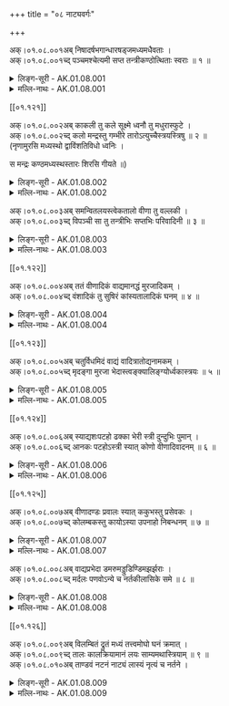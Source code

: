 +++
title = "०८ नाट्यवर्गः"

+++

अक्।०१.०८.००१अब् निषादर्षभगान्धारषड्जमध्यमधैवताः ।  
अक्।०१.०८.००१च्द् पञ्चमश्चेत्यमी सप्त तन्त्रीकण्ठोत्थिताः स्वराः ॥ १ ॥  
<details><summary>लिङ्ग-सूरी - AK.01.08.001</summary>

निषाद इति—निषीदन्त्यत्र स्वरा इति निषादः । ʻषद्लृ विशरणगत्यवसादनेष्ौ' । ऋषभस्वरसंवादित्वात् ऋषभः । गां वाचं धारयतीति गान्धारः । गन्धं गृह्णातीति गान्धं घ्राणेन्द्रियम् । तस्मिन् इयर्तीति वा गान्धारः । ʻऋ गतौ' । षट्सु नासाकण्ठोरस्तालुजिह्वादन्तस्थानेषु जायत इति षड्जः । ʻजनी प्रादुर्भावे । मध्यं मातीति मध्यमः । ʻमा माने वर्तने च्ö । मोक्षं धावतीति धैवतः । ʻधावु गतिशुद्ध्योः' । धीर्हृत् तद्वत्सु नाभ्यादिस्थानेषु भवो वा धैवतः । पिकैः पञ्च्यते पञ्चमः । ʻपचि विस्तारवचने । पञ्चसु स्थानेषु मातीति वा । ʻमा माने वर्तने च्ö । एतानि सप्त तन्त्रीकण्ठोत्थितस्वरनामानि ॥ स्वयं राजते स्वरः । ʻराजृ दीप्तौ' । श्रुतिस्थाने स्वहृदयं रञ्जयतीति वा । ʻरञ्ज रागे ॥

ʻषड्जं मयूरा ब्रुवते गावस्त्वृषभभाषिणः ।

अजाविकं तु गान्धारं पिकः कूजति पञ्चमम् ।

धैवतं हेषते वाजी निषादं बृंहते गजः ॥

इति ॥ १ ॥
</details>

<details><summary>मल्लि-नाथः - AK.01.08.001</summary>

निषाद—स्वराः । तन्त्रीकण्ठयोरुभयोर्जायमाना निषादादयः सप्त स्वरशब्दवाच्याः । तत्स्वरूपे नारदः—

ʻषड्जं मयूरो वदति गावो रम्भन्ति चर्षभम् ।

अजाविकौ तु गान्धारं क्रौञ्चो नदति मध्यमम् ॥

पुष्पसाधारणे काले कोकिलो रौति पञ्चमम् ।

अश्वस्तु धैवतं रौति निषादं रौति कुञ्जरः ॥ (सं। म। १। १। १३-१४)

इति ॥ १ ॥ 
</details>

[[०१.१२१]]

अक्।०१.०८.००२अब् काकली तु कले सूक्ष्मे ध्वनौ तु मधुरास्फुटे ।  
अक्।०१.०८.००२च्द् कलो मन्द्रस्तु गम्भीरे तारोऽत्युच्चैस्त्रयस्त्रिषु ॥ २ ॥  
(नृणामुरसि मध्यस्थो द्वाविंशतिविधो ध्वनिः ।

स मन्द्रः कण्ठमध्यस्थस्तारः शिरसि गीयते ॥)

<details><summary>लिङ्ग-सूरी - AK.01.08.002</summary>

काकलीति—कुः सूक्ष्मः स चासौ कलश्च काकली । सूक्ष्मकलनाम ॥ कं सुखं लातीति कलः । ʻला दाने । कलयतीति वा । ʻकल शब्दे । अव्यक्तमधुरध्वनिनाम ॥ मन्दते शनैः निःसरतीति मन्द्रः । ʻमदि स्तुतिमोदमदस्वप्नकान्तिगतिष्ौ' । गम्भीरध्वनिनाम ॥ तारयति सन्देहं तारः । ʻतॄ प्लवनतरणयोः' । अत्युच्चध्वनिनाम ॥ त्रयस्त्रिषु । कलमन्द्रताराः त्रिषु वर्तन्ते, विशेष्यनिघ्ना इत्यर्थः ॥ २ ॥
</details>

<details><summary>मल्लि-नाथः - AK.01.08.002</summary>

काकली—सूक्ष्मे । कलसूक्ष्मध्वनिः काकली स्यात् । ध्वनौ—कलः । मधुरास्फुटध्वनिः कलः स्यात् । मन्द्रस्तु गम्भीरे । गम्भीरध्वनिः मन्द्रः स्यात् । तारोऽत्युच्चैः । अत्युच्चध्वनिः तारः स्यात् ॥ त्रयस्त्रिषु । एते त्रयः त्रिष्विति वाच्यलिङ्गाः । कला रुतिः, मन्द्रा रुतिः इत्यादि ॥ २ ॥ 
</details>

अक्।०१.०८.००३अब् समन्वितलयस्त्वेकतालो वीणा तु वल्लकी ।  
अक्।०१.०८.००३च्द् विपञ्ची सा तु तन्त्रीभिः सप्तभिः परिवादिनी ॥ ३ ॥  
<details><summary>लिङ्ग-सूरी - AK.01.08.003</summary>

समेति—समन्वितोऽनुगतो लयः श्रुतादिर्यत्र समन्वितलयः । एकः समः तालो मानमस्य एकतालः । एकतान इति वा पाठः । तालाद्यन्वितलयनाम ॥ वेति प्रजायते स्वरोऽस्यामिति वीणा । ʻवी गतिव्याप्तिप्रजनकान्त्यसनखादनेष्ौ' । वण्यत इति वा वीणा । ʻवण शब्दे । वल्लन्ते स्वरा अस्यामिति वल्लरी । ʻवल्ल सञ्चलने । विविधं पञ्च्यते स्वरा अत्रेति विपञ्ची । ʻपचि व्यक्तीकरणे । वीणानामानि ॥ परितो वदति स्वरानिति परिवादिनी । ʻवद व्यक्तायां वाचि । सप्ततन्त्रीयुक्तवीणानाम ॥ ३ ॥
</details>

<details><summary>मल्लि-नाथः - AK.01.08.003</summary>

समन्वितलयस्त्वेकतालः । अनुगतद्रुतादिमानगीतादिवस्तु एकतालः स्यात् । एकतान इति कतिचित् । वीणा तु वल्लकी विपञ्ची । वीणानामानि ॥ सा तु—परिवादिनी । सप्तभिः तन्त्रीभिः प्रोता वीणा परिवादिनीत्युच्यते ।

ʻतन्त्र्यश्चेत् सप्त सप्तास्या चतुर्दश चतुर्दशी ।

एकादशैकादशी भिदैवं वीणा त्रयोदशी ॥ इति ।

परिवादिनी बहुविधा । सप्ततन्त्री परिवादिनीति कथिता ॥ ३ ॥ 
</details>

[[०१.१२२]]

अक्।०१.०८.००४अब् ततं वीणादिकं वाद्यमानद्धं मुरजादिकम् ।  
अक्।०१.०८.००४च्द् वंशादिकं तु सुषिरं कांस्यतालादिकं घनम् ॥ ४ ॥  
<details><summary>लिङ्ग-सूरी - AK.01.08.004</summary>

ततमिति—तन्यते ततम् । तन्त्रीजननात्ततम् । वीणादिवाद्यनाम ॥ चर्मणा आनह्यत इत्यानद्धम् । ʻणह बन्धने । मुरजादिवाद्यनाम ॥ सुषिः रन्ध्रमस्यास्तीति सुषिरम् । शुषिरं वा । वंशादिवाद्यनाम ॥ हन्यत इति घनम् । ʻहन हिंसागत्योः' । तालादिकांस्यवाद्यनाम ॥ ४ ॥
</details>

<details><summary>मल्लि-नाथः - AK.01.08.004</summary>

ततं—वाद्यम् । वीणादिवाद्यं ततं स्यात् ॥ आनद्धं मुरजादिकम् । मुरजादिवाद्यमानद्धं स्यात् ॥ वंशादिकं तु सुषिरम् । वंशादिवाद्यं सुषिरं स्यात् ॥ कांस्यं—घनम् । कांस्यं तालादिकं वाद्यं घनं स्यात् ॥ केचन मुरजादिवाद्यमपि घनमिति वदन्ति । कांस्यं तालादिवाद्यं ततमिति च कथयन्ति ॥ ४ ॥ 
</details>

[[०१.१२३]]

अक्।०१.०८.००५अब् चतुर्विधमिदं वाद्यं वादित्रातोद्यनामकम् ।  
अक्।०१.०८.००५च्द् मृदङ्गा मुरजा भेदास्त्वङ्क्यालिङ्ग्योर्ध्वकास्त्रयः ॥ ५ ॥  
<details><summary>लिङ्ग-सूरी - AK.01.08.005</summary>

चतुर्विधमिति—वाद्यत इति वाद्यम् । वादित्रं च । आ समन्तात् तोद्यत इत्यातोद्यम् । ʻतुद व्यथने । ततादिचतुर्विधवाद्यनामानि ॥ मृद्यत इति मृदङ्गः । मृत् मृत्स्ना अङ्गे यस्येति वा । ʻमृद मर्दने । मुरतीति मुरः । ʻमुर संवेष्टने । मुरः चर्मपट्टिकासंवेष्टनम् । तस्माज्जातो मुरजः । मृदङ्गनामनी ॥ अङ्के भवः अङ्क्यः । अङ्कोपरि निधाय वाद्यते वा । हरीतक्याकृतिमृद्ङ्गनाम ॥ आलिङ्ग्यते आलिङ्ग्य वाद्यत इत्यालिङ्ग्यः गोमुखाकृतिमृदङ्गनाम ॥ अङ्की आलिङ्गी इति वा पदच्छेदः । तदा तदाख्या ततो भवतीति विग्रहः । ऊर्ध्वीकृत्य वाद्यत इत्यूर्ध्वकः । यवमध्याकृतिमृदङ्गनाम ॥ ५ ॥
</details>

<details><summary>मल्लि-नाथः - AK.01.08.005</summary>

चतुर्विधमिदं—नामकम् । इदं चतुर्विधं वाद्यम् । वादित्रमातोद्यमिति च नामद्वयवद् भवति । वादित्रशब्दो वाद्यध्वनावपि वर्तते । ʻतूर्योऽस्त्री वाद्यनिर्घोषे वादित्रं वादनं च तत् इति वैजयन्ती (पृ। १४७, श्लो। १३६) । मृदङ्गा मुरजाः । मुरजनामनी ॥ वक्ष्यमाणभेदापेक्षया बहुवचनम् । भेदाः—त्रयः । अङ्क्यः, आलिङ्ग्यः , ऊर्ध्वक इत्येते त्रयो मुरजभेदाः । ʻपूर्वः पूर्वो महानेषामेतत् पुष्करमण्डले इति वैजयन्त्यां (पृ। १४६, श्लो। १३०) परिमाणभेदोऽभ्यधायि ।

ʻहरितक्याकृतिस्त्वङ्क्यो यवमध्यस्तथोर्ध्वकः ।

आलिङ्ग्यश्चैव गापुच्छ आकृत्या सम्प्रकीर्तितः ॥

इति सुभूतिटीकायामाकृतिभेदः कथितः ॥ ५ ॥ 
</details>

[[०१.१२४]]

अक्।०१.०८.००६अब् स्याद्यशःपटहो ढक्का भेरी स्त्री दुन्दुभिः पुमान् ।  
अक्।०१.०८.००६च्द् आनकः पटहोऽस्त्री स्यात् कोणो वीणादिवादनम् ॥ ६ ॥   
<details><summary>लिङ्ग-सूरी - AK.01.08.006</summary>

स्यादिति—यशोनिमित्तं पटहः यशःपटहः । ढगिति व्यक्तं कायतीति ढक्का । ʻकै शब्दे । यात्रादौ वाद्यमानयशःपटहनाम ॥ बिभेति अस्याः परसैन्यमिति भेरी । ʻञिभी भये । दुन्दु इति शब्दं भाषते दुन्दुभिः । शत्रुहृदयं भिद्यत इति वा । भेरीनामानि ॥ आ समन्तात् नदतीत्यानकः । ʻणद अव्यक्ते शब्दे । अनेन स्वपक्षः आ समन्तात् अनिति वा । ʻअन प्राणने । पटवत् हन्यते पटहः । पणव इति पाठे पण्यते स्तूयते पणवः । ʻपण व्यवहारे स्तुतौ च्ö । परसेनाभीत्यर्थवाद्यनामानि ॥ अनेन कुणति वीणादिवाद्यमिति कोणः । ʻकुण शब्दोपकरणयोः' । वीणादिवादनदण्डनाम ॥ ६ ॥
</details>

<details><summary>मल्लि-नाथः - AK.01.08.006</summary>

स्यात्—ढक्का । सामन्तढक्कानामनी । भेरी—पुमान् । भेरीनामनी । आनकः—स्यात् । अस्त्रीशब्द उभयविशेषणम् । ʻपटहस्त्वानकोऽस्त्रियाम् इति वैजयन्ती (पृ। १४६, श्लो। १३४) । पटहनामनी ॥ अनुक्तम्—ʻवंशस्तु वेणुर्मुरली । मुरलीनामानि ॥ ʻशृङ्गं खुरमुखं समे । शृङ्गनामनी । आन्ध्रभाषया ʻबूरगोम्म्ौ' ॥ ʻकाहली तु कुहाला स्यात् । काहलीनामनी ॥ ʻढेङ्गुरा जयघण्टिका' । आन्ध्रभाषया ʻजांयण्ट पेर्ौ' । ʻताली द्वयोः कांस्यतालः पुमान् स्त्री तालपत्रिका' । तालनामानि ॥ कोणो वीणादिवादनम् । वीणादिवादनसाधननाम ॥ ६ ॥ 
</details>

[[०१.१२५]]

अक्।०१.०८.००७अब् वीणादण्डः प्रवालः स्यात् ककुभस्तु प्रसेवकः ।  
अक्।०१.०८.००७च्द् कोलम्बकस्तु कायोऽस्या उपनाहो निबन्धनम् ॥ ७ ॥  
<details><summary>लिङ्ग-सूरी - AK.01.08.007</summary>

वीणादण्ड इति—प्रवलन्ते सर्वे स्वरा अत्रेति प्रवालः । ʻवल संवरणे सञ्चरणे च्ö । प्रचाल इति वा पाठः । ʻचल कम्पने । वीणादण्डनाम ॥ स्वालम्बनाय दण्डं कङ्कते आकाङ्क्षतीति ककुभः । ʻककि लौल्ये । प्रकर्षेण सेव्यते प्रसेवकः । ʻषेवृ सेवने । दण्डालम्बनायालाबूमूलनिक्षिप्तसन्दंशाकारसारदारुनाम ॥ कुल्यते सम्यक् स्त्यायतेऽनेन शब्दः कोलम्बहकः । ʻकुल संस्त्याने बन्धुषु च्ö । के शिरसि तन्त्रीरवलम्बते इति वा कोलम्बकः । ʻलवि शब्देऽवस्रंसने च्ö । वीणायाः दण्डादिसर्वपरिकरनिष्पन्नमूर्तिनाम ॥ उपनह्यन्ते तन्त्र्योऽनेन उपनाहः । ʻणह बन्धने । निबध्यन्ते तन्त्र्योऽनेन निबन्धनम् । ʻबन्ध बन्धने । तन्त्रीबन्धस्थाननामनी ॥ ७ ॥
</details>

<details><summary>मल्लि-नाथः - AK.01.08.007</summary>

वीणादण्डः प्रवालः स्यात् । वीणादण्डनाम ॥ ककुभस्तु प्रसेवकः । दण्डावलम्बनायालाबूमूलनिक्षिप्तसन्दंशाकारसारदारुनामनी । भाषया ʻबैसण्ö ॥ कोलम्बकस्तु कायोऽस्याः । वीणाया दण्डादिसर्वपरिकरनिष्पन्नमूर्तिः कोलम्बकः स्यात् । उपनाहो निबन्धनम् । तन्त्रीनिबन्धनस्थाननामनी । भाषया ʻकरिभे ॥ अनुक्तम्—ʻवीणागुणे स्त्रियां तन्त्री । वीणागुणनाम । ʻअवितॄस्तॄतन्त्रिभ्य ईः' (उ। ३। १५८) इति ईःप्रत्ययान्तत्वात् सुलोपो नास्ति । तन्त्रीः तन्त्र्यौ तन्त्र्यः । हे तन्त्रीः इत्यादि । अत्र विशेषः । लक्ष्मीप्रभृतीनाम् ʻअम्बार्थनद्योर्ह्रस्वः' (७। ३। १०७) इति ह्रस्वत्वं केचन नेच्छन्ति प्रयोगास्तु बहवो दृश्यन्ते ।

ʻहे लक्ष्मि स्यादलिन्द्राणामपि संस्पृश मे वपुः ।

तन्त्रीः कर्णामृतं कूज तन्द्रीः संश्रय चक्षुषी ॥

वातप्रमीर्वसाटव्यां तरीस्तर्पय चातकम् ।

॥ ॥ ॥ धत्स्व स्तनांशुकम् ॥

इत्यादि ॥ ७ ॥ 
</details>

अक्।०१.०८.००८अब् वाद्यप्रभेदा डमरुमड्डुडिण्डिमझर्झराः ।  
अक्।०१.०८.००८च्द् मर्दलः पणवोऽन्ये च नर्तकीलासिके समे ॥ ८ ॥  
<details><summary>लिङ्ग-सूरी - AK.01.08.008</summary>

वाद्यप्रभेदा इति—डमिति शब्दमियर्ति डमरुः । ʻऋ गतौ' । मड्डु इति उच्चारणात् मड्डुः । डिण्डिमिति शब्दं करोतीति डिण्डिमः । झर्झशब्दं करोतीति झर्झरः । मृद्यत इति मर्दलः । ʻमृद क्षोदे । पणाज्जायते पणवः । पण्यते स्तूयतेऽनेनेति वा । ʻपण व्यवहारे स्तुतौ च्ö । एते च अन्ये च वाद्यप्रभेदाः । नृत्यतीति नर्तकी । ʻनृती गात्रविक्षेपे । लसति क्रीडति रङ्गभूमाविति लासिका । ʻलस श्लेषणक्रीडनयोः' ॥ नृत्तकारिणीनामनी ॥ ८ ॥
</details>

<details><summary>मल्लि-नाथः - AK.01.08.008</summary>

वाद्यप्रभेदः—अन्ये च । डमर्वादयश्चान्ये घण्टानिःसाणादयश्च वाद्यभेदाः । नर्तकी—समे । नृत्तकारिणीनामनी ॥ अनुक्तम्—ʻरङ्गः स्यान्नर्तनस्थानम् । नर्तनस्थलं रङ्गः स्यात् ॥ ʻसूत्रधारस्तु सूचकः' । सूत्रधारनाम ॥ ८ ॥ 
</details>

[[०१.१२६]]

अक्।०१.०८.००९अब् विलम्बितं द्रुतं मध्यं तत्त्वमोघो घनं क्रमात् ।  
अक्।०१.०८.००९च्द् तालः कालक्रियामानं लयः साम्यमथास्त्रियाम् ॥ ९ ॥  
अक्।०१.०८.०१०अब् ताण्डवं नटनं नाट्यं लास्यं नृत्यं च नर्तने ।  
<details><summary>लिङ्ग-सूरी - AK.01.08.009</summary>

विलम्बितमिति—विलम्बितं द्रुतं मध्यम् इति लयविशेषाः क्रमात् तत्त्वम् ओघः घनमित्युच्यन्ते । तलन्ति गीतवाद्यनृत्तानि तिष्ठन्त्यत्र तालः । ʻतल प्रतिष्ठायाम् । मध्यकालक्रियायाः परिच्छेदकनाम ॥ लीयतेऽत्रेति लयः । ʻलीङ् श्लेषणे । न्यूनाधिकरहिततालसाम्यनाम ॥ तण्डुना शिवेनोपदिष्टं ताण्डवम् । उद्धतप्रयोगनर्तननाम । नट्यते नटनम् । ʻनट नृत्तौ' । नटस्य कर्म नाट्यम् । नटनर्तननाम ॥ लसतीति लास्यम् । ʻलस श्लेषणक्रीडनयोः' । सुकुमारप्रयोगनर्तननाम ॥ नृत्यतीति नृत्यम् । ʻनृती गात्रविक्षेपे । नर्तननामानि ॥ ९ ॥
</details>

<details><summary>मल्लि-नाथः - AK.01.08.009</summary>

विलम्बितं—क्रमात् । विलम्बितादिमानानि तत्त्वादिसञ्ज्ञानि भवन्ति । तालः कालक्रियामानम् । कालस्याङ्गुलिकरक्रियया कृतं मानं तालः स्यात् । लयः साम्यम् । सर्वाभिनयमाम्यं लयः स्यात् । अथाक्षजं—नर्तने । नटनर्तननामानि । अक्षजशब्दस्थानेऽस्त्रियामिति, नृत्यशब्दस्थाने नृत्तमिति च पठन्ति ॥ ९ ॥ </Amarapadaparijata

%%p. 01.127

AK.01.08.010cd tauryatrikaṃ nṛtyagītavādyaṃ nāṭyamidaṃ trayam .. 10 ..

AK.01.08.011ab bhrakuṃsaśca bhrukuṃsaśca bhrūkuṃsaśceti nartakaḥ .

AK.01.08.011cd strīveṣadhārī puruṣo nāṭyoktau gaṇikājjukā .. 11 ..

<details><summary>लिङ्ग-सूरी - AK.01.08.010-11</summary>

तौर्यत्रिकमिति—तूर्याणां त्रिकं तौर्यत्रिकम् । तूर्याणां सम्बन्धि तौर्यम् । तच्च त्रिकं च तौर्यत्रिकम् । नटकर्म नाट्यम् । समुदितनृत्तगीतवाद्यनाम ॥ भ्रूभ्यां कुंसयतीति भ्रकुंसः । भ्रुकुंसश्च । भ्रकुंसश्च । ʻकुसि भाषायाम् । स्त्रीवेषधारिनर्तकपुरुषनामानि ॥ नाट्योक्तौ नटव्यवहारे नामान्याह । अर्जतीत्यज्जुका । ʻअर्ज अर्जने । नाट्योक्तौ गणिकानाम ॥ १०-११ ॥
</details>

<details><summary>मल्लि-नाथः - AK.01.08.010-11</summary>

तौर्यत्रिकं—त्रयम् । नृत्तगीतवाद्यानि त्रीणि तौर्यत्रिकम् । इदं त्रयं नाट्यं स्यात् । तत् प्रेक्षणार्थं स्याच्चेत् सङ्गीतं भवति । ʻसङ्गीतं प्रेक्षणार्थेऽस्मिन् इति वैजयन्ती (पृ। १४१, श्लो। ७२) । भ्रकुंसश्च—पुरुषः । भ्रकुंसादयः । षडपि स्त्रीवेषधारिनर्तकपुरुषनामानि । भ्रकुंसशब्दो रुशब्दादिश्च ऋकारादिश्च भवति । ʻस भ्रूकुंसो भ्रुकुंसश्च भृकुंसश्च भ्रकुंसवत् इति वैजयन्ती (पृ। १४१, श्लो। ६७) । अनुक्तम्—ʻपात्राण्यधिकृता नाट्ये । नाट्ये नियुक्तास्ते पात्राणीत्युच्यन्ते । ʻतेषां वेषस्तु भूमिका' । तेषां वेषो भूमिका स्यात् ॥ नाट्योक्तौ । अङ्गहारावधि अधिकारवचनम् । तस्मादितःपरं वक्ष्यमाणाः शब्दाः नाट्यविषयाः । व्यवस्थिताधिकारविषयत्वाद् देवकुमारादिशब्दा इतरविषयाश्च भवन्ति । गणिकाज्जुका । लञ्जिका अज्जुका स्यात् ॥ १०-११ ॥ 
</details>

[[०१.१२८]]

अक्।०१.०८.०१२अब् भगिनीपतिरावुत्तो भावो विद्वानथावुकः ।  
अक्।०१.०८.०१२च्द् जनको युवराजस्तु कुमारो भर्तृदारकः ॥ १२ ॥  
<details><summary>लिङ्ग-सूरी - AK.01.08.012</summary>

भगिनीपतिरिति—अवति भगिनीमिति आवुत्तः । ʻअव रक्षणे । भगिनीपतिनाम ॥ भावयतीति भावः । विदूषकनाम ॥ अवतीति आवुकः । ʻअव रक्षणे । जनकनाम ॥ कुत्सितं मारयतीति कुमारः । ʻमृङ् प्राणत्यागे । युवा चासौ राजा च युवराजः । कुमारयतीति वा कुमारः । ʻकुमार क्रीडायाम् । प्रेष्यादीन् बिभर्तीति भर्ता । तस्य दारकः भर्तृदारकः । पोष्यान् दारानिव बिभर्तीति वा । ʻडुभृञ् धारणपोषणयोः' । युवराजनामनी ॥ १२ ॥
</details>

<details><summary>मल्लि-नाथः - AK.01.08.012</summary>

भगिनीपतिरावुत्तः । ज्येष्ठकनिष्ठभगिन्योः पतिः आवुत्तः स्यात् । अनुक्तम्—ʻपतिरार्योऽप्यार्यपुत्रः' । पतिरार्य आर्यपुत्रश्च स्यात् ॥ भावो विद्वान् । तत्र विद्वान् भावः स्यात् ॥ अथावुको जनकः । पिता आवुकः स्यात् ॥ युवराजः—भर्तृदारकः । युवराजश्च कुमारश्च भर्तृदारकः स्यात् ॥ अनुक्तम्—ʻगोस्वामिनो राजसुताः' । अन्यराजपुत्रा गोस्वामिन इत्युच्यन्ते ॥ १२ ॥ 
</details>

अक्।०१.०८.०१३अब् राजा भट्टारको देवस्तत्सुता भर्तृदारिका ।   
अक्।०१.०८.०१३च्द् देवी कृताभिषेकायामितरासु तु भट्टिनी ॥ १३ ॥  
<details><summary>लिङ्ग-सूरी - AK.01.08.013</summary>

राजेति—भटन्ति उद्धतं भाषन्ते भट्टाः । ʻभट परिभाषणे । भट्टान् शत्रून् अरति पीडयतीति भट्टारकः । ʻअर पीडने । दीव्यतीति देवः । ʻदिवु क्रीडादौ' । भर्तृदारिकाशब्दः भर्तृदारकशब्दवत् । राजपुत्रीनाम ॥ दीव्यतीति देवी । अभिषिक्तराजपत्नीनाम ॥ भटति उद्धतं भाषते भट्टिनी । अकृताभिषेकराजभार्यानाम ॥ १३ ॥
</details>

<details><summary>मल्लि-नाथः - AK.01.08.013</summary>

राजा—देवः । नृपः भट्टारको देवश्च स्यात् । नामान्ते प्रयुक्ता अप्येते पूज्यमपि कथयन्ति । ʻपादा इति नामान्ते देवो भट्टारको वापि इति हलायुधः (अ। मा। १। १५५) । तत्सुता भर्तृदारिका । राजसुता भर्तृदारिका स्यात् ॥ देवी कृताभिषेकायाम् । महिषीनाम ॥ इतरासु तु भट्टिनी । अन्या राजपत्न्यः भट्टिन्यः स्युः ॥ १३ ॥ 
</details>

[[०१.१२९]]

अक्।०१.०८.०१४अब् अब्रह्मण्यमवध्योक्तौ राजश्यालस्तु राष्ट्रियः ।  
अक्।०१.०८.०१४च्द् अम्बा माताथ बाला स्याद् वासूरार्यस्तु मारिषः ॥ १४ ॥  
<details><summary>लिङ्ग-सूरी - AK.01.08.014</summary>

अब्रह्मण्यमिति—ब्राह्मणोऽवध्य इत्युक्तिः अब्रह्मण्यम् । ब्रह्मणो हितं ब्रह्मण्यं, शान्तता, तदविद्यमानमत्रि वा । अवध्योक्तिनाम ॥ राज्ञः श्यालः राजश्यालः । राष्ट्री राज्ञी तस्या भ्राता राष्ट्रियः । राजपत्नीभ्रातृनाम ॥ अम्ब्यते शब्द्यते बालैरित्यम्बा । ʻअवि शब्दे । मातृनाम ॥ वसति मातुः समीप इति वासूः । ʻवस निवासे । बालानाम ॥ मायामियर्ति गच्छतीति मारिषः । ʻऋ गतौ' । आर्यनाम ॥ १४ ॥
</details>

<details><summary>मल्लि-नाथः - AK.01.08.014</summary>

अब्रह्मण्यमवध्योक्तौ । अवध्योऽस्मीत्युक्तिरवध्योक्तिः । तस्यामाक्रोशनेऽपि अब्रह्मण्यशब्दः स्यात् ॥ राज्ञः—राष्ट्रियः । राज्ञः पत्नीभ्राता राष्ट्रियः स्यात् । अम्बा माता । जननी अम्बा स्यात् । ʻअम्ब सरस्वति किमियं तव माता विष्णुवल्लभा देवी । अथ—वासूः । बालिका वासूरित्युच्यते । ʻवासु-देवालयं गत्वा सोमं श्करमर्चय्ö आर्यस्तु मारिषः । आर्यनाम । मार्षोऽपि भवति । ʻआर्यौ मारिषमार्षकौ' इति वैजयन्ती (पृ। १४४, श्लो। १०६) । अनुक्तम्—ʻक्षपणाद्या भदन्ताः स्युः' । क्षपणसौगतादयो भदन्ता इत्युच्यन्ते ॥ १४ ॥ 
</details>

[[०१.१३० ]]

अक्।०१.०८.०१५अब् अत्तिका भगिनी ज्येष्ठा निष्ठानिर्वहणे समे ।  
अक्।०१.०८.०१५च्द् हण्डे हञ्जे हलाह्वानं नीचां चेटीं सखीं प्रति ॥ १५ ॥  
<details><summary>लिङ्ग-सूरी - AK.01.08.015</summary>

अत्तिकेति—अत्ति भ्रातृभार्यां वचनैरिति अत्तिका । ʻअद भक्षणे । ज्येष्ठभगिनीनाम ॥ नियतं स्थानं निष्ठा । निःशेषेण वहनं प्रस्तुतकथायाः समाप्तिः निर्वहणम् । समे इति समानार्थे । नाटकस्य निर्वहणाख्यपञ्चमसन्धिनामनी ॥ हण्डे इति नीचां प्रति, हञ्जे इति चेटीं प्रति, हला इति सखीं प्रति आह्वानम् । एते त्रयः सम्बोधनार्थे अव्ययाः ॥ नाट्योक्तयः समाप्ताः ॥ १५ ॥
</details>

<details><summary>मल्लि-नाथः - AK.01.08.015</summary>

अत्तिका—जयेष्ठा । ज्येष्ठभगिनी अत्तिका स्यात् । अनुक्तम्—ʻकनिष्ठा तु बलाबुसा' । कनिष्ठा स्वसा बलाबुसा स्यात् । निष्ठा—समे । प्रस्तुतकथासंहारः निष्ठा च निर्वहणं च स्यात् । हण्डे—सखीं प्रति । नीचाह्वाने हण्डेशब्दः प्रवर्तते । चेटिकाह्वाने हञ्जेशब्दः । सख्याह्वाने हलाशब्दः । ʻहला सौन्दले । हलिलेशब्दोऽप्यस्ति । ʻहलिले जनमध्ये याचितवत्यसि । हण्डे हञ्जे हलेति शब्दास्त्रयः सम्बोधनार्थका इति प्राकृतसञ्जीविन्यामव्ययपरिच्छेदे कथितत्वादव्ययाः ॥ १५ ॥ 
</details>

अक्।०१.०८.०१६अब् अङ्गहारोऽङ्गविक्षेपो व्यञ्जकाभिनयौ समौ ।  
अक्।०१.०८.०१६च्द् निर्वृत्ते त्वङ्गसत्त्वाभ्यां द्वे त्रिष्वाङ्गिकसात्त्विके ॥ १६ ॥  
<details><summary>लिङ्ग-सूरी - AK.01.08.016</summary>

अङ्गहार इति—अङ्गानां हारोऽन्यत्रानयनम् अङ्गहारः । अङ्गानां विक्षेपोऽङ्गविक्षेपः । स्थानात् स्थानान्तरानयनरूपक्रियानामनी ॥ व्यनक्त्यर्थं व्यञ्जकः । ʻअञ्जू व्यक्तिम्रक्षणकान्तिगतिष्ौ' आभिमुख्येन नीयतेऽनेनार्थः अभिनयः । ʻणाञू प्रापणे । वाचिकाङ्गिकसात्त्विकाख्यभावसूचकनामनी ॥ अङ्गेन निर्वृत्तम् आङ्गिकम् । सत्त्वेन निर्वृत्तं सात्त्विकम् । सत्त्वोत्कटे मनसि पुलकिताद्यभिनयनामनी ॥ १६ ॥
</details>

<details><summary>मल्लि-नाथः - AK.01.06.016</summary>

अङ्गहारोऽङ्गविक्षेपः । अवयवविक्षेपोऽङ्गहारः स्यात् । व्यञ्जक—समौ । सूच्यार्थसूचननामानी ॥

ʻनिर्वृत्ते त्वङ्गसत्त्वाभ्यां द्वे त्रिष्वाङ्गिकसात्त्विके ।

व्यञ्जकोऽभिनयो यस्तु सूच्यार्थोऽभिनयस्य च ॥

इत्यनेन सूच्यार्थश्चाभिनयः । अङ्गनिर्वृत्तं स्यादाङ्गिकम् । सत्त्वनिर्वृत्तं स्यात् सात्त्विकम् । द्विशब्दग्रहणेन वाचिकाहार्ययोर्गुणत्वं सूच्यते ॥ १६ ॥ 
</details>

[[०१.१३१]]

अक्।०१.०८.०१७अब् शृङ्गारवीरकरुणाद्भुतहास्यभानकाः ।  
अक्।०१.०८.०१७च्द् बीभत्सरौद्रौ च रसाः शृङ्गारः शुचिरुज्ज्वलः ॥ १७ ॥  
<details><summary>लिङ्ग-सूरी - AK.01.08.017</summary>

शृङ्गारेति—शृङ्गारो वीरः करुणा अद्भुतः हास्यं भयानकः बीभत्सः रौद्रः चकारात् शान्तश्च । एते शृङ्गारादयो नव रसा भवन्ति । सामाजिकजनेन रस्यन्त इति रसाः । ʻरस आस्वादने । शृङ्गं युवादिकमियर्तीति शृङ्गारः । ʻऋ गतौ' । जुगुप्सादिरहितत्वात् शुचिः । उज्ज्वलति प्रकाशते उज्ज्वलः । ʻज्वल दीप्तौ' । शृङ्गाररसनामानि ॥ १७ ।
</details>

<details><summary>मल्लि-नाथः - AK.01.08.017</summary>

शृङ्गार—रसाः । शृङ्गारादयोऽष्टौ रसशब्दवाच्याः । चशब्दो मतान्तरबोधनार्थः ।

ʻशृङ्गारहास्यकरुणरौद्रवीरभयानकाः ।

बीभत्साद्भुतशान्ताश्च नव नाट्यरसाः स्मृताः ॥

ʻशृङ्गारवीरौ बीभत्सरौद्रौ हास्यं भयानम् ।

करुणाद्भुतशान्ताश्च वात्सल्यं च रसा दश ॥ 

इति । द्वादशरसा इति केचित् । शृङ्गारः—उज्ज्वलः । शृङ्गारः उज्ज्वलः । शृङ्गाररसनामानि ॥ १७ ॥ 
</details>

अक्।०१.०८.०१८अब् उत्साहवर्धनो वीरः कारुण्यं करुणा घृणा ।  
अक्।०१.०८.०१८च्द् कृपा दयानुकम्पा स्यादनुक्रोशोऽप्यथो हसः ॥ १८ ॥  
अक्।०१.०८.०१९अब् हासो हास्यं च बीभत्सं विकृतं त्रिष्विदं द्वयम् ।  
<details><summary>लिङ्ग-सूरी - AK.01.06.018</summary>

उत्साहेति—उत्साहं वर्धयतीति उत्साहवर्धनः। ʻवृधु वृद्धौ' । विरुद्धान् राति हन्तीति वीरः । ʻरा दाने छेदने च्ö । विद्विष्टान् ईरयतीति वा । ʻईर क्षेपे । वीरयतीति वा वीरः । ʻशूर वीर विक्रान्तौ' वीररसनाम ॥ कुर्वन्त्यात्मानमदीनमनयेति करुणा । ʻडुकृञ् करणे । कुरुं क्लेशं न सहत इति वा । करुणैव कारुण्यम् । घृण्यन्तेऽनुगृह्यन्तेऽनयेति घृणा । ʻघृणि ग्रहणे ʻघृणु दीप्तौ' इति वा धातुः । क्रपयते कृपा । ʻक्रप कृपायाम् । दयन्ते रक्षन्त्यनया दया । ʻदय दानगतिहिंसारक्षणेष्ौ' । अनुकम्पन्तेऽनयेत्यनुकम्पा । ʻकपि चलने । अनुक्रोशन्त्यनेनेत्यनुक्रोशः । ʻक्रुश आह्वाने रोदने च्ö । करुणारसनामानि ॥ हासयति जनानिति हसः, हासः, हास्यं च । ʻहस हसने । हास्यरसनामानि ॥ बीभत्सा निन्दा, सा अत्रास्तीति बीभत्सम् । सद्विरुद्धत्वात् विकृतम् । बीभत्सरसनामनी ॥ इदं द्वयं तद्वति त्रिषु ॥ १८ ॥
</details>

<details><summary>मल्लि-नाथः - AK.01.08.018</summary>

उत्साह—वीरः । वीररसनाम ॥ ʻशुच्युज्ज्वलौ तु शृङ्गारो वीर उत्साहवर्धनः' इति व्याडिः । कारुण्यं—अनुक्रोशः । करुणारसनामानि ॥ ʻकरुणो रस्ö इति पुंस्त्वमपि । अथो हसः—हास्यं च । हास्यरसनामानि ॥ चशब्दो रूपान्तरसमुच्चयार्थः । ʻहसिका तु हसो हासो हसनं हास्यघर्घरे इति । बीभत्सं विकृतम् । बीभत्सनामनी ॥ त्रिष्विदं द्वयम् । इमे द्वे त्रिष्वित्यनेन त्रिलिङ्गे । बीभत्सो रोगः । विकृतो रोग इत्यादि ॥ १८ ॥ 
</details>

अक्।०१.०८.०१९च्द् विस्मयोऽद्भुतमाश्चर्यं चित्रमप्यथ भैरवम् ॥ १९ ॥  
अक्।०१.०८.०२०अब् दारुणं भीषणं भीष्मं घोरं भीमं भयानकम् ।  
[[०१.१३३ ]]

अक्।०१.०८.०२०च्द् भयङ्करं प्रतिभयं रौद्रं तूग्रममी त्रिषु ॥ २० ॥  
अक्।०१.०८.०२१अब् चतुर्दश दरस्त्रासो भीतिर्भीः साध्वसं भयम् ।  
<details><summary>लिङ्ग-सूरी - AK.01.08.019-20</summary>

विस्मय इति—विस्मापयतीति विस्मयः । ʻष्मिङ् ईषद्धसने । अत् आश्चर्यार्थेऽव्ययम् । तस्माति भवं अद्भुतम् । आचरणीयं आश्चर्यमिति साधु । ʻचर गतिभक्षणयोः' । चित्रयतीति चित्रम् । ʻचित्र चित्रीकरणे । अद्भुतरसनामानि ॥ भीरोरिदं त्रासकरत्वाद् भैरवम् । बिभेत्यस्मात् अधीर इति वा भैरवम् । दारयति चित्तमिति दारुणम् । ʻदृ विदारणे । बिभेत्यस्मादिति भीषणम् । भीष्मम् । भीमम् । भयानकं च । ʻञिभी भये । घुरतीति घोरम् । ʻघुर भीमार्थशब्दयोः' । भयं करोतीति भयङ्करम् । ʻडुकृञ् करणे । भयं प्रति गतं प्रतिभयम् । भयानकरसनामानि ॥ रुत् रोगः, तां राति ददातीति रुद्रः । तस्य कर्म रौद्रम् । उग्रत्वात् उग्रम् । रौद्ररसनामानि ॥ अमी अद्भुताद्याः उग्रान्ताः शब्दाः चतुर्दश त्रिषु लिङ्गेषु वर्तन्ते । दरति बिभेत्यस्मादिति दरः । ʻदृ भये । त्रस्यत्यस्मादिति त्रासः । ʻत्रसी उद्वेगे । बिभेत्यस्या इति भीतिः । भीश्च । भयं च । ʻञिभी भये । साधूनस्यति बाधत इति साध्वसम् । ʻअसु क्षेपणे । भयनामानि ॥ १९-२० ॥
</details>

<details><summary>मल्लि-नाथः - AK.01.06.019-20</summary>

विस्मयो—चित्रमपि । अद्भुतरसनामानि ॥ अथ—प्रतिभयम् । भयानकरसनामानि ॥ रौद्रं तूग्रम् । रौद्ररसनामनी ॥ अमी—चतुर्दश । धर्मिधर्मवचना अद्भुतादिशब्दा नियतत्रिलिङ्गा भवन्ति । अद्भुतकरी विद्या अद्भुता । धर्मवचना भैरवादयो नियतत्रिलिङ्गाः । भैरवोऽहिः, दारुणोऽहिः, इत्यादि ॥ दरत्रासौ—भयम् । भयनामानि । भयरसः साध्वसरस इति रसत्वोपचाराद् रसानन्तरकथनम् ॥ १९-२० ॥ 
</details>

अक्।०१.०८.०२१च्द् विकारो मानसो भावोऽनुभावो भावबोधकः ॥ २१ ॥  
अक्।०१.०८.०२२अब् गर्वोऽभिमानोऽहङ्कारो मानश्चित्तसमुन्नतिः ।  
(दर्पोऽवलेपोऽवष्टम्भश्चित्तोद्रेकः स्मयो मदः ।)

<details><summary>लिङ्ग-सूरी - AK.01.08.021</summary>

विकार इति—भावयति करोति रसान् भावः । ʻभू सत्तायाम् । मनसोऽयं मानसः । मनोविकारो भाव इत्युच्यते ।

ʻहर्षोन्मादश्रमाशङ्का निर्वेदो जडता धृतिः ।

ग्लानिश्चिन्तामतिव्रीडा दैन्यं गर्वः स्मृतिर्मदः ॥

गर्हापस्मारसुप्तानि चापलालस्यमुग्रता ।

अमर्षत्रासतर्काश्च निद्रौत्सुक्यं मृतिस्तथा ॥

आवेगो व्याधिरीर्ष्या च विषादश्च विकत्थनम् ।

अवबोध इति प्रोक्ता भावाः सञ्चारिणो बुधैः ॥

मनोविकारनाम ॥ अनु पश्चादर्थं भावयति प्रकाशयतीति अनुभावः । ʻभुवोऽवकल्कने । मनविकारज्ञापकहेतुनाम ।

ʻवागङ्गाभिनयेनेह यस्मादर्थोऽनुभूयते ।

शाखाङ्गोपाङ्गसहितः सोऽनुभावस्ततः स्मृतः ॥

इति । ʻभ्रूभङ्गकटाक्षाद्या अनुभावा इति स्मृताः' इति च । गर्वत्यनेनेति गर्वः । ʻकर्व खर्व गर्व दर्पे । आत्मानं ज्यायांसमभिमनुते अभिमानः । ʻमनु अवबोधने । अहमेव ज्यायानिति करोतीत्यहङ्कारः । आत्मानं मानयतीति मानः । ʻमान पूजायाम् । चित्तस्य समुन्नतिः चित्तसमुन्नतिः । अहमेव ज्यायानिति मनननामानि ॥ २१ ॥
</details>

<details><summary>मल्लि-नाथः - AK.01.08.021</summary>

विकारो—भावबोधकः । मनसो विकारो भावः स्यात् । स च स्थायिसञ्चारभेदेन द्विविधो भवति । स च प्रकाशमानः सन् अनुभावः । अत्र भयप्रभृतयः स्थायिनः । गर्वप्रभृतयः सञ्चारिणः । अनादरप्रभृतयोऽनुभावाः । सात्त्विकभावानामनुभावविशेषत्वादनभिधानम् । ते च घर्मप्रलयादयः । गर्वो—समुन्नतिः । गर्वनामानि ॥ गर्विशब्दोऽप्यस्ति । ʻगर्विः स्त्री चास्मिता गर्वः' इति वैजयन्ती (पृ। ९७, श्लो। १६९) । ʻस्मयोऽवलेप उत्सेको दर्पः शौण्डीर्यमित्यपि । एतानि च ॥ २१ ॥ 
</details>

[[०१.१३५]]

अक्।०१.०८.०२२च्द् अनादरः परिभवः परीभावस्तिरस्क्रिया ॥ २२ ॥  
अक्।०१.०८.०२३अब् रीढावमाननावज्ञावहेलनमसुक्षणम् ।  
अक्।०१.०८.०२३च्द् मन्दाक्षं ह्रीस्त्रपा व्रीडा लज्जा सापत्रपान्यतः ॥ २३ ॥  
<details><summary>लिङ्ग-सूरी - AK.01.08.022-23</summary>

अनादर इति—नाद्रियतेऽनादरः । ʻदृङ् आदरे । परिभूयते परिभवः, परीभावश्च । ʻभू सत्तायाम् । तिरस्करोतीति तिरस्क्रिया । ʻडुकृञ् करणे । रिहति हिनस्तीति रीढा । ʻरिह हिंसायाम् । अवमानयतीत्यवमानना । ʻमान पूजायाम् । अवज्ञायतेऽनया अवज्ञा । ʻज्ञा अवबोधने । अवहेलयतीति अवहेलनम् । ʻहेडृ अनादरे । असून् क्षिणोतीति असुक्षणम् । ʻक्षिणु हिंसायाम् । असूर्क्षणमिति वा पाठः । ʻसूर्क्ष आदरे । तिरस्क्रियानामानि ॥ मन्दम् अक्षि यत्रेति मन्दाक्षम् । मन्दम् अक्षम् इन्द्रियमत्रेति वा । जिह्रेत्यनयेति ह्रीः । ʻह्री लज्जायाम् । त्रपत इति त्रपा । ʻत्रपूष् लज्जायाम् । व्रीड्यतीति व्रीडा । ʻव्रीड चोदने लज्जायां च्ö । व्रीडाशब्दो द्वयोः । लज्जते इति लज्जा । ʻओ लस्जी व्रीडने । लज्जानामानि ॥ अपत्रपत इत्यपत्रपा । परादागतह्रीनाम ॥ २२-२३ ॥
</details>

<details><summary>मल्लि-नाथः - AK.01.08.022-23</summary>

अनादरः—असूक्षणम् । अनादरनामानि ॥ हलायुधाभिधानेऽनादरावज्ञे भिन्नार्थके ।

ʻअत्याकारः परिभवो निराकारः पराभवः ।

अनादरश्चाभिभवस्तिरस्कारश्च कथ्यते ॥ (अ। मा। ४। १९)

हेला स्यादवहेला चावज्ञा रीढा विमानना' ॥ (अ। मा। ४। ३०)

इति ॥ मन्दाक्षं—लज्जा । लज्जानामानि ॥ व्रीलशब्दोऽप्यस्ति ।

ʻपथि पथिकवधूभिः सादरं पृच्छ्यमाना

कुवलयदलनीलः कोऽयमार्ये तवेति ।

स्मितविकसितगण्डं व्रीलविभ्रान्तनेत्रं

मुखमवनमयन्ती स्पष्टमाचष्ट सीता ॥

इति प्रसन्नराघवे ॥ सापत्रपान्यतः । परसकाशाज्जाता लज्जा अपत्रपा स्यात् ॥ २२-३ ॥ 
</details>

[[०१.१३६]]

अक्।०१.०८.०२४अब् क्षान्तिस्तितिक्षाभिध्या तु परस्वविषये स्पृहा ।  
अक्।०१.०८.०२४च्द् अक्षान्तिरीर्ष्यासूया तु दोषारोपो गुणेष्वपि ॥ २४ ॥  
<details><summary>लिङ्ग-सूरी - AK.01.08.024</summary>

क्षान्तिरिति—क्षम्यत इति क्षान्तिः । ʻक्षमूष् सहने । तितिक्षते तितिक्षा । ʻतिज निशाने । निशानं सहनम् । मर्षणनामानि ॥ अभिध्यायते अभिध्या । ʻध्यै चिन्तायाम् । परद्रव्यलिप्सानाम ॥ न क्षान्तिरक्षान्तिः । ईर्ष्यतीति ईर्ष्या । ʻईर्ष्य ईर्ष्यायाम् । अक्षमानाम ॥ असूयतीति असूया । गुणेषु दोषारोपनाम ॥ २४॥
</details>

<details><summary>मल्लि-नाथः - AK.01.08.024</summary>

क्षान्तिस्तितिक्षा । मर्षणनामनी ॥ अभिध्या—स्पृहा । परद्रव्यविषयस्पृहा अभिध्या स्यात् । विषये स्पृहेति वा पाठः । अक्षान्तिरीर्ष्या । परौन्नत्यासहननामनी ॥ असूया—अपि । गुणेषु दोषारोपणमसूया स्यात् ॥ २४ ॥ 
</details>

अक्।०१.०८.०२५अब् वैरं विरोधो विद्वेषो मन्युशोकौ तु शुक् स्त्रियाम् ।  
अक्।०१.०८.०२५च्द् पश्चात्तापोऽनुतापश्च विप्रतीसार इत्यपि ॥ २५ ॥  
<details><summary>लिङ्ग-सूरी - AK.01.08.025</summary>

वैरमिति—वीरस्य कर्म वैरम् । विरुणद्धीति विरोधः । ʻरुधिर् आवरणे । विद्वेष्टीति विद्वेषः । ʻद्विष अप्रीतौ' । वैरनामानि ॥ विरुद्धलक्षणया मन्यतेऽनेनेति मन्युः । ʻमन ज्ञाने शोचत्यनेन शोकः । ʻशुच शोके । शुक् च । शोकनामानि ॥ पश्चात्तपतीति पश्चात्तापः । अनुतापश्च । ʻतप सन्तापे । विरुद्धं प्रतिसरतीति विप्रतीसारः । ʻसृ गतौ' । पश्चात्तापनामानि ॥ २५ ॥
</details>

<details><summary>मल्लि-नाथः - AK.01.08.025</summary>

वैरं—विद्वेषः । वैरनामानि ॥ अनुक्तम्—ʻकलहोऽस्त्री झकटकः' । कलहनामनी ॥ ʻदोर्मध्यं तु करेकरम् । मुष्टिप्रहारनामनी ॥ मन्यु—स्त्रियाम् । शोकनामानि ॥ पश्चात्तापो—इत्यपि । पश्चात्तापनामानि । ʻपृष्ठमांसादनं पश्चाद् गतस्यार्थस्य चिन्तनम् । गतार्थचिन्तनं पृष्ठमांसादनं स्यात् ॥ २५ ॥ 
</details>

[[०१.१३७]]

अक्।०१.०८.०२६अब् कोपक्रोधामर्षरोषप्रतिघा रुट्क्रुधौ स्त्रियौ ।  
अक्।०१.०८.०२६च्द् शुचौ तु चरिते शीलमुन्मादश्चित्तविभ्रमः ॥ २६ ॥  
<details><summary>लिङ्ग-सूरी - AK.01.08.026</summary>

कोप इति—कुप्यतीति कोपः । ʻकुप क्रोधे । क्रुध्यतीति क्रोधः । ʻक्रुध कोपे । न मृष्यत्यनेन अमर्षः । ʻमृष सहने । रुष्यत अनेनेति रोषः । ʻरुष हिंसायाम् । रुट् च । प्रतिहन्तीति प्रतिघः । ʻहन हिंसागत्योः' । क्रुध्यतीति क्रुत् । ʻक्रुध कोपे । कोपनामानि ॥ शीलतीति शीलम् । ʻशील समाधौ' । शुचिचरितनाम ॥ उन्माद्यतेऽनेनेति उन्मादः । ʻमदी हर्षग्लपनयोः' । चित्तस्य विभ्रमः चित्तविभ्रमः । भूताद्यावेशागतचित्तविभ्रमनाम ॥ २६ ॥
</details> 

<details><summary>मल्लि-नाथः - AK.01.08.026</summary>

कोप—स्त्रियाम् । कोपनामानि ॥ रुषाक्रुधाशब्दावपि स्तः । ʻरुषारुट्क्रुत्क्रुधाः स्त्रियाम् इति वैजयन्ती (पृ। ९८, श्लो। १८३) । शुचौ—शीलम् । ʻआचारश्चरितं वृत्तं चरित्रं चरणं च तत् इति वैजयन्ती (पृ। ९२, श्लो। ११५) । सदाचारः शीलं स्यात् । उन्मादः—विभ्रमः । चित्तभ्रमणमुन्मादः स्यात् । अनुक्तम्—ʻतन्द्रा कौसीद्यमालस्यम् । आलस्यनामानि ॥ ʻविस्मृतिः प्रस्मृतिः समे । विस्मृतिनामनी ॥ २६ ॥ 
</details>

अक्।०१.०८.०२७अब् प्रेमा ना प्रियता हार्दं प्रेम स्नेहोऽथ दोहदम् ।  
अक्।०१.०८.०२७च्द् इच्छा काङ्क्षा स्पृहेहा तृड् वाञ्छा लिप्सा मनोरथः ॥ २७ ॥  
अक्।०१.०८.०२८अब् कामोऽभिलाषस्तर्षश्च सोऽत्यर्थं लालसा द्वयोः ।  
<details><summary>लिङ्ग-सूरी - AK.01.08.027</summary>

प्रेमेति—प्रियस्य भावः प्रेमा । प्रेम च । प्रियता च । हृद कर्म हार्दम् । स्निह्यत इति स्नेहः । ʻष्णिह प्रीतौ' । स्नेहनामानि ॥ दोग्धीति दोहः तं ददतीति दोहदम् । ʻदुह प्रपूरणे । इच्छति ययेति इच्छा । ʻइषु इच्छायाम् । काङ्क्षति काङ्क्षा । ʻकाक्षि काङ्क्षायाम् । स्पृहयतीति स्पृहा । ʻस्पृह ईप्सायाम् । ईहनं ईहा । ʻईह चेष्टायाम् । तृष्यतीति तृट् । तर्षश्च । ʻञितृषा पिपासायाम् । वाञ्छतीति वाञ्छा । ʻवाछि इच्छायाम् । लब्धुमिच्छा लिप्सा । ʻडुलभष् प्राप्तौ' । मनो रथो यस्य सः मनोरथः । काम्यते कामः । ʻकमु कान्तौ' । अभिलषति अभिलाषः । ʻलष कान्तौ' । इच्छानामानि ॥ तर्षणं तर्षः । ʻतृष पिपासायाम् । स एवाधिकश्चेत् लालसा । अतिशयेन लस्यते लालसा । ʻलस श्लेषणक्रीडनयोः' । भृशतराभिलाषनाम ॥ २७ ॥
</details>

<details><summary>मल्लि-नाथः - AK.01.06.027</summary>

प्रेमा—स्नेहः । स्नेहनामानि ॥ पुंलिङ्गप्रेमशब्दस्तद्धितान्तः । नपुंसकलिङ्गप्रेमशब्दः कृत्प्रत्ययान्तः । तस्मात्—ʻस्नेहोऽस्त्री प्रेम सौहार्दमजीर्यं हार्दसौहृदे इत्यन्यसमीरिता सङ्ग्रहोक्तिरपि युक्ता । अथ दोहदम्—तर्षश्च तृष्णानामानि ॥ स महान् लालसा द्वयोः । अत्यर्थमिति वा पाठः । अतितृष्णानाम ॥ २७ ॥ 
</details>

[[०१.१३८]]

अक्।०१.०८.०२८च्द् उपाधिर्ना धर्मचिन्ता पुंस्याधिर्मानसी व्यथा ॥ २८ ॥  
अक्।०१.०८.०२९अब् स्याच्चिन्ता स्मृतिराध्यानमुत्कण्ठोत्कलिके समे ।  
अक्।०१.०८.०२९च्द् उत्साहो व्यवसायः स्यात् स वीर्यमतिशक्तिभाक् ॥ २९ ॥  
<details><summary>लिङ्ग-सूरी - AK.01.08.028-29</summary>

उपाधिरिति—उप समीपे आधीयते धर्मोऽत्रेति उपाधिः । धर्मचिन्ताया नाम ॥ आधीयते दैन्यमनेन आधिः । ʻडुधाञ् धारणपोषणयोः' । मनोव्यथानाम ॥ चिन्त्यते चिन्ता । ʻचिति स्मृत्याम् । दारिद्र्यादिना वितर्कनाम ॥ स्मर्यत इति स्मृतिः । ʻस्मृ आध्याने । विस्मृतस्मरणनाम । आ समन्तात् ध्यायते आध्यानम् । ʻध्यै चिन्तायाम् । उत्कण्ठात्मकस्मरणनाम ॥ केचित् त्रय एकार्था इति वदन्ति । उत्कण्ठ्यते उत्कण्ठा । ʻकठि शोके । उत्कल्यते उत्कलिका । ʻकल सङ्ख्याने । औत्सुक्यनामानि ॥ उत्सहनं उत्साहः । ʻषह मर्षणे । व्यवसीयत इति व्यवसायः । ʻषोऽन्तकर्मणि । अध्यवसायो वा । उत्साहनामानि ॥ वीरस्य कर्म वीर्यम् । अतिशक्तिसहितोद्योगनाम ॥२८-९ ॥
</details>

<details><summary>मल्लि-नाथः - AK.01.08.028-29</summary>

उपाधिः—धर्मचिन्ता । धर्मचिन्ता उपाधिः स्यात् । पुंसि—व्यथा । मनोव्यथा आधिः स्यात् । स्याच्चिन्ता—आध्यानम् । चिन्तानामानि ॥ चिन्तियाशब्दोऽप्यस्ति । ʻचिन्ता स्याच्चिन्तिया स्मृतिः' इति रभसकोशः । उत्कण्ठा—समे । औत्सुक्यनामानि । समशब्दग्रहणात् सर्वस्यापि ग्रहणम् । ʻउत्कण्ठा स्यादुत्कलिका रतिश्च रणरणकम् इत्यन्योक्तायल्लकादय ईषद्भिन्नार्थकाः ।

ʻउत्कण्ठा परितापो रणरणकं जागरस्तनोस्तनुता ।

फलमिदमहेयमाप्तं सुखाय मृगलोचनां दृष्ट्वा ॥

उत्साहो—स्यात् । यत्ननामनी ॥ ʻयत्नोत्साहोद्यमायासास्तरीषोऽध्यवसायवत् इति वैजयन्ती (पृ। ९५, श्लो। १६७) । स वीर्यमतिशक्तिभाक् । स यत्नोऽतिशक्तिभाक् चेत् वीर्यं स्यात् । ʻअतिशयशक्तिर्वीर्यमिति त्रिकाण्डेऽमरमाला ॥ २८-९ ॥ 
</details>

[[०१.१३९]]

अक्।०१.०८.०३०अब् कपटोऽस्त्री व्याजदम्भोपधयश्छद्मकैतवे ।  
अक्।०१.०८.०३०च्द् कुसृतिर्निकृतिः शाठ्यं प्रमादोऽनवधानता ॥ ३० ॥  
<details><summary>लिङ्ग-सूरी - AK.01.08.030</summary>

कपट इति—के शिरसि पट इव आच्छादकः कपटः । कं ब्रह्माणमपि पटतीति वा । ʻपट गतौ' । व्यजतीति व्याजः । ʻअज गतिक्षेपणयोः' । दभ्नोति हिनस्तीति दम्भः । ʻदम्भु आज्ञापने । उप समीपे धीयत इत्युपधिः । ʻडुधाञ् धारणपोषणयोः' । छाद्यते स्वरूपमनेनेति छद्म । ʻछद अपवारणे । कितवस्य कर्म कैतवम् । कपटनामानि ॥ कुत्सिता सृतिः हिंसा कुसृतिः । ʻसृ गतौ' । निकृष्टं कृणाति हिनस्तीति निकृतिः । ʻकॄ हिंसायाम् । शठतीति शठः । ʻशठ हिंसासङ्क्लेशनकैतवेष्ौ' । शठस्य कर्म शाठ्यम् । अनात्मकव्यारपारनामानि ॥ प्रमाद्यतीति प्रमादः । ʻमदी हर्षे । न विद्यतेऽवधानं यस्य सः अनवधानः । तस्य भावः अनवधानता । चित्ताकुलतानामनी ॥ ३० ॥
</details>

<details><summary>मल्लि-नाथः - AK.01.08.030</summary>

कपटो—कैतवे । कपटनामानि ॥ ʻभिषं निभं छलं दण्डाजिनं गजनिमीलनम् । एतानि पञ्च च । कुसृतिः—शाठ्यम् । शाठ्यनामानि । प्रमादोऽनवधानता । अनवधाननामनी ॥ ३० ॥ 
</details>

अक्।०१.०८.०३१अब् कौतूहलं कौतुकं च कुतुकं च कुतूहलम् ।  
अक्।०१.०८.०३१च्द् स्त्रीणां विलासबिब्बोकविभ्रमा ललितं तथा ॥ ३१ ॥  
अक्।०१.०८.०३२अब् हेला लीलेत्यमी हावाः क्रियाः शृङ्गारभावजाः ।  
<details><summary>लिङ्ग-सूरी - AK.01.08.031</summary>

कौतूहलमिति—एते शब्दा रूढाः । कुत्सितं पापं तूलयतीति कौतूहलम् । कुतूहलं च । ʻतूल निष्कर्षे । कुत्सितं तोजयतीति कुतुकम् । ʻतुज हिंसाबलादाननिकेतेष्ौ' । कुतुकमेव कौतुकम् । अननुभूताभीष्टाभिलाषनामानि ॥ विलसति येनेति विलासः । ʻलस श्लेषणक्रीडनयोः' । प्रिये आगते सति प्रियाया अङ्गेषु यो विशेषो जायते तस्य नाम ॥ विशेषेण बुक्कति गर्वतीति बिब्बोकः । ʻबुक्क गर्वे । प्रिये आगते सति प्रियाया गर्वादनादरनाम ॥ विशेषेण भ्रमतीति विभ्रमः । ʻभ्रमु अनवस्थाने । शृङ्गाराधिक्यात् चित्तवृत्त्यनवस्थाननाम ॥ ललतीति ललितम् । ʻलल विलासे । स्वपरिकल्पितसुकुमाररत्याद्यङ्गचेष्टितनाम ॥ हिलतीति हेला । हेडते वा । ʻहिल भावकरणे ʻहेडृ अनादरे इति वा धातुः । शृङ्गारक्रीडानाम ॥ ललनं लीला । ʻलीङ् श्लेषणे । मनोमधुरवागङ्गचेष्टितैः प्रियानुकरणनाम ॥ स्त्रीणां शृङ्गारभावजाः क्रिया अमी हावा उच्यन्ते । हूयन्ते कामिनः एभिरिति हावाः । ʻहु दानादनयोः' ॥ ३१ ॥
</details>

<details><summary>मल्लि-नाथः - AK.01.08.031</summary>

कौतूहलं—कुतूहलम् । अननुभूताभीष्टाभिलाषनामानि ॥ स्त्रीणां—भावजाः । स्मितकटाक्षसंवृत्यादयो विलासाः । भर्त्सनादयो बिब्बोकाः । वचनभूषणादिवृत्तयो विभ्रमाः । सुकुमारक्रमो ललितम् । धार्ष्ट्याचरणं हेला । प्रियगतिवचनाद्यनुकरणं लीला । इतिशब्देन मोट्टायितकुट्टमितादीनां ग्रहणम् । तत्र मोट्टायितं कर्णकण्डूयनगात्रभङ्गादि । कुट्टमितमोष्ठग्रहणसुखे दुःखाभिनयः । किलकिञ्चितं क्रोधाश्रुहर्षभीत्यादि साङ्कर्यं विकृतमुखभाषणम् । विच्छित्तिमाल्यभूषणादिनिरासः विक्षेपः । असकलप्रतिकर्म मौग्ध्यम् । स्त्रीणां शृङ्गारभावादुत्पन्नविलासादिचेष्टा हावशब्दवाच्याः ॥ ३१ ॥ 
</details>

[[०१.१४१]]

अक्।०१.०८.०३२च्द् द्रवकेलिपरीहासाः क्रीडा लीला च नर्म च ॥ ३२ ॥  
अक्।०१.०८.०३३अब् व्याजोऽपदेशो लक्ष्यं च क्रीडा खेला च कूर्दनम् ।  
अक्।०१.०८.०३३च्द् घर्मो निदाघः स्वेदः स्यात् प्रलयो नष्टचेष्टता ॥ ३३ ॥  
<details><summary>लिङ्ग-सूरी - AK.01.08.032-33</summary>

द्रवेति—द्रवति हृदयमनेनेति द्रवः । ʻद्रु गतौ' । केलति चित्तं केलिः । ʻकेलृ चलने । किलतीति वा । ʻकिल श्वैत्ये क्रीडायां च्ö । परिहसतीति परीहासः । ʻहसे हसने । क्रीडतीति क्रीडा । ʻक्रीडृ विहारे । ललनं लीला। ʻलीङ् श्लेषणे । खेलेति वा पाठः । खेलतीति खेला । ʻखेलृ चलने । नृणाति रत्यतिशयं प्रापयतीति नर्म । ʻनॄ नये । प्रियाणां प्रियाभिः सह क्रियमाणरतिपरिहासनाम ॥ व्यजति क्षपयतीति व्याजः । ʻअज गतिक्षेपणयोः' । अपदिश्यतेऽतद्रूपेणानेनेति अपदेशः । ʻदिश अतिसर्जने । लक्ष्यतेऽनेनेति लक्ष्यम् । ʻलक्ष दर्शनाङ्कनयोः' । मिपनामानि ॥ क्रीडतीति क्रीडा । ʻक्रीडृ विहारे । खेलतीति खेला । ʻखेलृ चलने । कूर्दत इति कूर्दनम् । ʻकुर्द क्रीडायाम् । विहारनामानि ॥ अङ्गं जिघर्तीति घर्मः । ʻघृ क्षरणदीप्त्योः' । नितरां दहतीति निदाघः । ʻदह भस्मीकरणे । निदाघकाले जातो वा निदाघः । स्विद्यतेऽनेनाङ्गमिति स्वेदः । ʻष्विदा गात्रप्रक्षरणे । स्वेदनामानि ॥ प्रलीयते क्रिया अत्रेति प्रलयः । ʻलीङ् श्लेषणे । नष्टचेष्टतानाम ॥ ३२-३ ॥
</details>

<details><summary>मल्लि-नाथः - AK.01.08.032-33</summary>

द्रवकेलि—नर्म च । कान्तैः कान्ताभिः सह कृतपरिहासभर्त्सनताडनादिनामानि । व्याजो—लक्षं च । ʻलक्षं सङ्ख्या व्याजलक्ष्ये इति रुद्राभिधानात् लक्षं मूर्धन्यान्तम् । विषमनामानि । अत्र कपटपर्यायमपि प्रपञ्चयन्ति ।

ʻसरागमुर्व्या मृगनाभिदम्भादपारकर्पूरपदेन कीर्त्या ।

रत्यापि दन्तच्छदरुक्झलेन स एकहेलं सुभगोऽवगूढः' ॥

इति धर्मशर्माभ्युदयः । क्रीडा—कूर्दनम् । कूर्दनमिति च क्वचित् पाठः । ʻउपधायां च्ö (८। २। ७८) इति दीर्घत्वत्वमत्र कैश्चिन्नेष्यत इति रक्षितवचनात् कुर्दनमित्यप्यस्ति । विहारनामानि ॥ घर्मो—स्वेदः स्यात् । स्वेदनामानि ॥ प्रलयो नष्टचेष्टता । नष्टचेष्टतेति निष्पन्दस्थितिः । सा प्रलयः स्यात् । अनुक्तम्—ʻकालिका तु विवर्णता' । वैवर्ण्यं कालिका स्यात् ॥ ३२-३ ॥ 
</details>

[[०१.१४२]]

अक्।०१.०८.०३४अब् अवहित्थाकारगुप्तिः समौ संवेगसम्भ्रमौ ।  
अक्।०१.०८.०३४च्द् स्यादाच्छुरितकं हासः सोत्प्रासः स मनाक् स्मितम् ॥ ३४ ॥  
अक्।०१.०८.०३५अब् मध्यमः स्याद् विहसितं रोमाञ्चो रोमहर्षणम् ।  
<details><summary>लिङ्ग-सूरी - AK.01.08.034</summary>

अवहित्थेति—अवहीयते गोप्यते आकारोऽत्रेति अवहित्था । ʻओहाक् त्यागे ।आकारगुप्तिनाम ॥ संविज्यते संवेगः । ʻओ विजी भयचलनयोः' । सम्भ्रमत्यनेनेति सम्भ्रमः । ʻभ्रमु अनवस्थाने । सम्भ्रमनामनी ॥ आ समन्तात् छुरतीति आच्छुरितकम् । ʻछुर छेदने । उत्प्रास्यते उत्क्षिप्यतेऽनेनेति उत्प्रासः । तेन सह वर्तत इति सोत्प्रासः । सोत्प्रासो हासः आच्छुरितकमित्युच्यते । सामर्षहासनाम ॥ स हासः मनाक् ईषच्चेत् स्मितमित्युच्यते । स्मीयते स्मितम् । ʻष्मिङ् ईषद्धसने । ईषद्धासनाम ॥ विहस्यते विहसितम् । ʻहस हसने मध्यमहासनाम ॥ रोमाणि अञ्चतीति रोमाञ्चः । ʻअञ्चु गतिपूजनयोः' । रोमाणि हृष्यन्त्यनेन रोमहर्षणम् । ʻहृष तुष्टौ' । पुलकोद्गमनामनी ॥ ३४ ॥
</details>

<details><summary>मल्लि-नाथः - AK.01.06.034</summary>

अवहित्थाकारगुप्तिः । लज्जाभयादिहेतुकाकारगोपनमवहित्था स्यात् । अवहित्थमप्यस्ति । ʻन पुमानवहित्था स्यादक्ली गृहजालिकाप्यस्याम् इति वैजयन्ती (पृ। १४३, श्लो। ८६) । समौ—सम्भ्रमौ । इष्टदर्शनादीभ्यो भूततारतम्यविरहनामनी ॥ स्यात्—सोत्प्रासः । परिहासवचनसहितहास्यमाच्छुरितकं स्यात् ॥ स मनाक् स्मितम् । स हासो मनाक् चेत् स्मितं भवति । मनाक्शब्देनादृष्टदन्तत्वलक्षणम् । ʻस्मितं त्वदृष्टदशने हासो वक्रोष्ठिका न ना' इति वैजयन्ती (पृ। १४२, श्लो। ८३) । मध्यमं—विहसितम् । स्मितं मध्यमं चेद् विहसितम् । अनुक्तम्—ʻअट्टहासो महत्तरः' । स हासो महान् चेत् अट्टहासः स्यात् । रोमाञ्चो—हर्षणम् । पुलकोद्गमनामनी ॥ क्वचित् स्पष्टलिङ्गस्यापि साहचर्यमपेक्ष्यम् ।

ʻभयाद् यदेवोद्गतमङ्गनानां देवासुराणां प्रधनोत्सुकानाम ।

तदेव हर्षश्च तयोर्जयेन रोमाञ्चमस्याप्युपकारि जातम् ॥

इति राघवपाण्डवीयम् (द्विसं। ६। ४८) ॥ ३४ ॥ 
</details>

[[०१.१४३]]

अक्।०१.०८.०३५च्द् क्रन्दितं रुदितं क्रुष्टं जृम्भस्तु त्रिषु जृम्भणम् ॥ ३५ ॥  
अक्।०१.०८.०३६अब् विप्रलम्भो विसंवादो रिङ्खणं स्खलनं समे ।  
अक्।०१.०८.०३६च्द् स्यान्निद्रा शयनं स्वापः स्वप्नः संवेश इत्यपि ॥ ३६ ॥   
<details><summary>लिङ्ग-सूरी - AK.01.08.035-36</summary>

क्रन्दितमिति—क्रन्द्यतेऽनेन क्रन्दितम् । ʻक्रदि आह्वाने रोदने च्ö । रोदित्यनेन रुदितम् । ʻरुदिर् अश्रुविमोचने । क्रोशत्यनेन क्रुष्टम् । ʻक्रुश आह्वाने रोदने च्ö । रुदितनामानि ॥ जृम्भन्तेऽनेनेति जृम्भः । जृम्भणं च । ʻजृभि गात्रविनामे । निद्रावसाने आरम्भे वा मुखविकासविशेषनामनी ॥ विप्रलभ्यतेऽनेन विप्रलम्भः । ʻडुलभष् प्राप्तौ' । विसंवदतीति विसंवादः । ʻवद व्यक्तायां वाचि । अङ्गीकृतापह्नवनामनी ॥ रिङ्खतीति रिङ्खणम् । ʻरिखि गतौ' । रिङ्गणमिति वा पाठः । ʻरिगि गतौ' । स्खलतीति स्खलनम् । ʻस्खल सञ्चलने । स्वधर्माच्चलननामनी ॥ चत्वार्येतानि प्रतारणस्यैवेति केचित् ॥ नियतं द्रान्तीन्द्रियाण्यत्रेति निद्रा । ʻद्रा कुत्सायां गतौ' । शेते शयनम् । ʻशीङ् स्वप्ने । स्वपितीति स्वापः । स्वप्नः । ʻञिष्वप् शये । संविशत्यत्रेति संवेशः । ʻविश प्रवेशने । निद्रानामानि ॥ ३५-६ ॥
</details>

<details><summary>मल्लि-नाथः - AK.01.08.035-36</summary>

क्रन्दितं—क्रुष्टम् । रुदितनामानि ॥ जृम्भस्तु—जृम्भणम् । अङ्गभङ्गनामानि ॥ ʻनिद्रावसानप्रारम्भयोर्मुखविकासविशेषनामनी इति लिङ्गभट्टीयम् । जृम्भो नियतस्त्रीलिङ्गश्चेत् मुखविकासनाम । ʻजृम्भणं तु त्रयी जृम्भा मुखभेदस्तु जृम्भिका' इति वैजयन्ती (पृ। १४३, श्लो। ८८) । विप्रलम्भो विसंवादः । फलविप्रतिपत्तिनामनी ॥ रिङ्खणं—समे । अङ्गीकृतत्यागनामनी । स्यान्निद्रा—संवेश इत्यपि । निद्रानामानि ॥ स्वप्नशब्दोऽवस्थात्रयमध्यावस्थायामपि स्यात् । ʻनिद्रा गुडाका सुप्तिश्च स्वप्नस्त्वेवात्र दर्शनम् इति वैजयन्ती (पृ। ९९, श्लो। १९७) ॥ ३५-६ ॥ 
</details>

[[०१.१४४]]

अक्।०१.०८.०३७अब् तन्द्री प्रमीला भ्रकुटिर्भ्रुकुटिर्भ्रूकुटिः स्त्रियाम् ।  
अक्।०१.०८.०३७च्द् अदृष्टिः स्यादसौम्येऽक्ष्णि संसिद्धिप्रकृती त्विमे ॥ ३७ ॥  
अक्।०१.०८.०३८अब् स्वरूपं च स्वभावश्च निसर्गश्चाथ वेपथुः।  
अक्।०१.०८.०३८च्द् कम्पोऽथ क्षण उद्धर्षो मह उद्धव उत्सवः ॥ ३८ ॥  
इति नाट्यवर्गः

<details><summary>लिङ्ग-सूरी - AK.01.08.037-38</summary>

तन्द्रीति—ततम् इन्द्रियाणां विस्तारं द्रातीति तन्द्री । तन्द्रा । तन्द्रिश्च । ʻद्रा कुत्सायां गतौ' । प्रमीलन्ति इन्द्रियाण्यत्र प्रमीला । ʻमील निमेषणे । महाश्रमोपजनितेन्द्रियोपरतिनामनी ॥ भ्रुवोः कुटिः कुटिलता भ्रकुटिः, भ्रुकुटिः, भ्रूकुटिश्च । ʻकुट कौटिल्ये । भ्रुवोः कुटिलतानाम ॥ असौम्या दृष्टिः अदृष्टिः । विरुद्धदर्शननाम ॥ संसिध्यतीति संसिद्धिः । ʻषिधु संराद्धौ' । प्रकर्षेण क्रियते प्रकृतिः । ʻडुकृञ् करणे । स्वस्य रूपं स्वरूपम् । स्वमात्मानं भावयतीति स्वभावः । ʻभुवोऽवकल्कने । निसृज्यते निसर्गः । ʻसृज विसर्गे । स्वभावनामानि ॥ वेपते वेपथुः । ʻटुवेपृ कम्पने । कम्पते कम्पः । ʻकपि चलने । कम्पनामनी ॥ अशुभं क्षणोति हिनस्तीति क्षणः । ʻक्षणु हिंसायाम् । उत्कृष्टः हर्षः उद्धर्षः । मह्यते जनैरिति महः । ʻमह पूजायाम् । उत् उद्धतं हूयन्ते जना अत्रेति उद्धवः । उत् उद्धतं जनान् सुवतीति उत्सवः । ʻषू प्रेरणे । उत्सूते सुखमिति वा । ʻषूङ् प्राणिगर्भविमोचने । उत्सवनामानि ॥ ३७-८ ॥ 

इत्यमरकोशपदविवृतौ नाट्यवर्गः
</details>

<details><summary>मल्लि-नाथः - AK.01.08.037-38</summary>

तन्द्री प्रमीला । निद्राभरजनितेन्द्रियविकारनामनी ॥ ʻविभज्य नक्तन्दिवमस्ततन्द्रिणा' (किरा। १। ९) इति केचिद् ह्रस्वान्तस्तन्द्रिरिति । ʻतन्त्रीः कर्णामृतं कूज तन्द्रीः संश्रय चक्षुषी इति केषाञ्जिद्दीर्घान्तः । भ्रकुटिः—स्त्रियाम् । भ्रूकौटिल्यनामानि । भ्रुकुटिशब्दो रुवर्णादिः ऋवर्णादिश्च भवति । ʻभ्रुकुटि र्भ्रूकुटिः स्त्रियाम् । भ्रुकुटिर्भृकुटिः सारी काली तीरतरङ्गिका । रेचितं त्वेकया भ्रुवा' इति वैजयन्ती । (पृ। १४३, श्लो। ९१-२) एकभ्रुवो भेदो रेचितं स्यात् ॥ अदृष्टिः—अक्ष्णि । रोषादिभिविकृतदृष्टिः अदृष्टिः स्यात् । संसिद्धि—निसर्गश्च । स्वभावनामानि ॥ चशब्दाः रूपभावसर्गसमुच्चयार्थाः । अथ—कम्पः। कम्पनामनी ॥ अथ क्षण—उत्सवः । उत्सवनामानि ॥ अत्र महशब्दोऽकारान्तः । यथा—ʻस स्वयंवरमहाय महेन्द्रान् इति नैषधे (५। १) । अनुक्तम्—ʻपूर्णानकं पूर्णपात्रं वस्त्राद्याकृष्टमुत्सवे । उत्सवे आकृष्टवस्त्रादिनामनी ॥ ʻउत्सवार्थं तु यत् तूर्यं तत्र स्यात् प्रियवादिका' । उत्सवार्थतूर्यं प्रियवादिका स्यात् । मङ्गलवाद्यनाम ॥ ३७-८ ॥ 

इति श्रीवत्सनृसिंहसूरिसुतमल्लिनाथसूरिविरचितेऽमरपदपारिजाते नाट्यवर्गः 
</details>

[[०१.१४६]]
